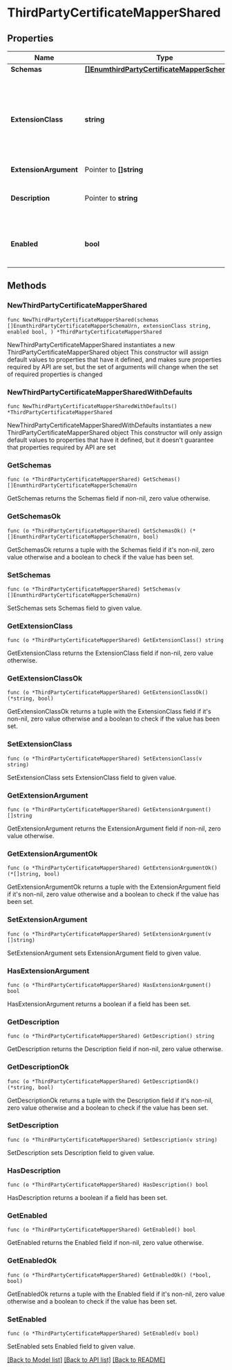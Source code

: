 # ThirdPartyCertificateMapperShared

## Properties

Name | Type | Description | Notes
------------ | ------------- | ------------- | -------------
**Schemas** | [**[]EnumthirdPartyCertificateMapperSchemaUrn**](EnumthirdPartyCertificateMapperSchemaUrn.md) |  | 
**ExtensionClass** | **string** | The fully-qualified name of the Java class providing the logic for the Third Party Certificate Mapper. | 
**ExtensionArgument** | Pointer to **[]string** |  | [optional] 
**Description** | Pointer to **string** | A description for this Certificate Mapper | [optional] 
**Enabled** | **bool** | Indicates whether the Certificate Mapper is enabled. | 

## Methods

### NewThirdPartyCertificateMapperShared

`func NewThirdPartyCertificateMapperShared(schemas []EnumthirdPartyCertificateMapperSchemaUrn, extensionClass string, enabled bool, ) *ThirdPartyCertificateMapperShared`

NewThirdPartyCertificateMapperShared instantiates a new ThirdPartyCertificateMapperShared object
This constructor will assign default values to properties that have it defined,
and makes sure properties required by API are set, but the set of arguments
will change when the set of required properties is changed

### NewThirdPartyCertificateMapperSharedWithDefaults

`func NewThirdPartyCertificateMapperSharedWithDefaults() *ThirdPartyCertificateMapperShared`

NewThirdPartyCertificateMapperSharedWithDefaults instantiates a new ThirdPartyCertificateMapperShared object
This constructor will only assign default values to properties that have it defined,
but it doesn't guarantee that properties required by API are set

### GetSchemas

`func (o *ThirdPartyCertificateMapperShared) GetSchemas() []EnumthirdPartyCertificateMapperSchemaUrn`

GetSchemas returns the Schemas field if non-nil, zero value otherwise.

### GetSchemasOk

`func (o *ThirdPartyCertificateMapperShared) GetSchemasOk() (*[]EnumthirdPartyCertificateMapperSchemaUrn, bool)`

GetSchemasOk returns a tuple with the Schemas field if it's non-nil, zero value otherwise
and a boolean to check if the value has been set.

### SetSchemas

`func (o *ThirdPartyCertificateMapperShared) SetSchemas(v []EnumthirdPartyCertificateMapperSchemaUrn)`

SetSchemas sets Schemas field to given value.


### GetExtensionClass

`func (o *ThirdPartyCertificateMapperShared) GetExtensionClass() string`

GetExtensionClass returns the ExtensionClass field if non-nil, zero value otherwise.

### GetExtensionClassOk

`func (o *ThirdPartyCertificateMapperShared) GetExtensionClassOk() (*string, bool)`

GetExtensionClassOk returns a tuple with the ExtensionClass field if it's non-nil, zero value otherwise
and a boolean to check if the value has been set.

### SetExtensionClass

`func (o *ThirdPartyCertificateMapperShared) SetExtensionClass(v string)`

SetExtensionClass sets ExtensionClass field to given value.


### GetExtensionArgument

`func (o *ThirdPartyCertificateMapperShared) GetExtensionArgument() []string`

GetExtensionArgument returns the ExtensionArgument field if non-nil, zero value otherwise.

### GetExtensionArgumentOk

`func (o *ThirdPartyCertificateMapperShared) GetExtensionArgumentOk() (*[]string, bool)`

GetExtensionArgumentOk returns a tuple with the ExtensionArgument field if it's non-nil, zero value otherwise
and a boolean to check if the value has been set.

### SetExtensionArgument

`func (o *ThirdPartyCertificateMapperShared) SetExtensionArgument(v []string)`

SetExtensionArgument sets ExtensionArgument field to given value.

### HasExtensionArgument

`func (o *ThirdPartyCertificateMapperShared) HasExtensionArgument() bool`

HasExtensionArgument returns a boolean if a field has been set.

### GetDescription

`func (o *ThirdPartyCertificateMapperShared) GetDescription() string`

GetDescription returns the Description field if non-nil, zero value otherwise.

### GetDescriptionOk

`func (o *ThirdPartyCertificateMapperShared) GetDescriptionOk() (*string, bool)`

GetDescriptionOk returns a tuple with the Description field if it's non-nil, zero value otherwise
and a boolean to check if the value has been set.

### SetDescription

`func (o *ThirdPartyCertificateMapperShared) SetDescription(v string)`

SetDescription sets Description field to given value.

### HasDescription

`func (o *ThirdPartyCertificateMapperShared) HasDescription() bool`

HasDescription returns a boolean if a field has been set.

### GetEnabled

`func (o *ThirdPartyCertificateMapperShared) GetEnabled() bool`

GetEnabled returns the Enabled field if non-nil, zero value otherwise.

### GetEnabledOk

`func (o *ThirdPartyCertificateMapperShared) GetEnabledOk() (*bool, bool)`

GetEnabledOk returns a tuple with the Enabled field if it's non-nil, zero value otherwise
and a boolean to check if the value has been set.

### SetEnabled

`func (o *ThirdPartyCertificateMapperShared) SetEnabled(v bool)`

SetEnabled sets Enabled field to given value.



[[Back to Model list]](../README.md#documentation-for-models) [[Back to API list]](../README.md#documentation-for-api-endpoints) [[Back to README]](../README.md)


